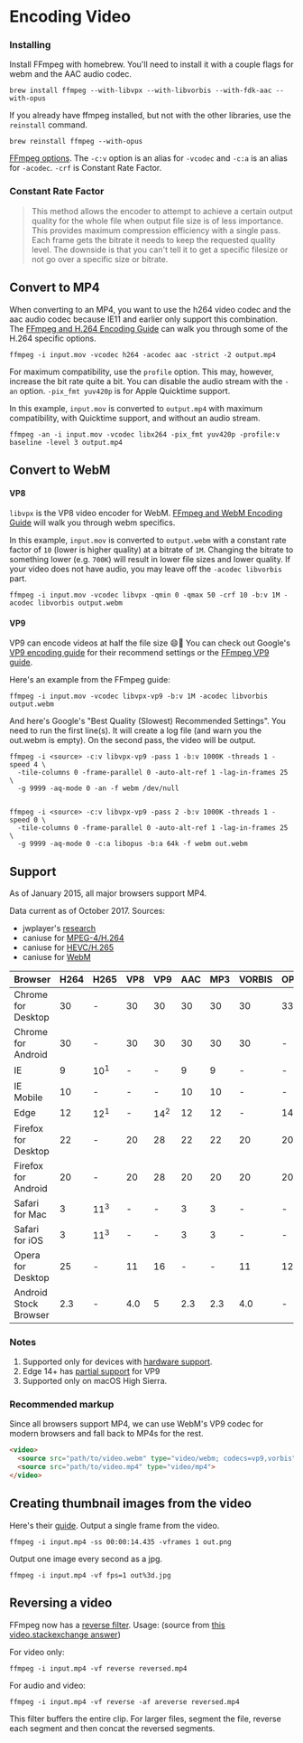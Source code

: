 # Encoding Video

### Installing

Install FFmpeg with homebrew. You'll need to install it with a couple flags for webm and the AAC audio codec.

```shell
brew install ffmpeg --with-libvpx --with-libvorbis --with-fdk-aac --with-opus
```

If you already have ffmpeg installed, but not with the other libraries, use the `reinstall` command.

```shell
brew reinstall ffmpeg --with-opus
```

[FFmpeg options](https://ffmpeg.org/ffmpeg.html#Options). The `-c:v` option is an alias for `-vcodec` and `-c:a` is an alias for `-acodec`. `-crf` is Constant Rate Factor.

### Constant Rate Factor

> This method allows the encoder to attempt to achieve a certain output quality for the whole file when output file size is of less importance. This provides maximum compression efficiency with a single pass. Each frame gets the bitrate it needs to keep the requested quality level. The downside is that you can't tell it to get a specific filesize or not go over a specific size or bitrate.

## Convert to MP4

When converting to an MP4, you want to use the h264 video codec and the aac audio codec because IE11 and earlier only support this combination. The [FFmpeg and H.264 Encoding Guide](https://trac.ffmpeg.org/wiki/Encode/H.264) can walk you through some of the H.264 specific options.

```shell
ffmpeg -i input.mov -vcodec h264 -acodec aac -strict -2 output.mp4
```

For maximum compatibility, use the `profile` option. This may, however, increase the bit rate quite a bit. You can disable the audio stream with the `-an` option. `-pix_fmt yuv420p` is for Apple Quicktime support.

In this example, `input.mov` is converted to `output.mp4` with maximum compatibility, with Quicktime support, and without an audio stream.

```shell
ffmpeg -an -i input.mov -vcodec libx264 -pix_fmt yuv420p -profile:v baseline -level 3 output.mp4
```

## Convert to WebM

#### VP8

`libvpx` is the VP8 video encoder for ​WebM. [FFmpeg and WebM Encoding Guide](https://trac.ffmpeg.org/wiki/Encode/VP8) will walk you through webm specifics.

In this example, `input.mov` is converted to `output.webm` with a constant rate factor of `10` (lower is higher quality) at a bitrate of `1M`. Changing the bitrate to something lower (e.g. `700K`) will result in lower file sizes and lower quality. If your video does not have audio, you may leave off the `-acodec libvorbis` part.

```shell
ffmpeg -i input.mov -vcodec libvpx -qmin 0 -qmax 50 -crf 10 -b:v 1M -acodec libvorbis output.webm
```

#### VP9

VP9 can encode videos at half the file size :smile::clap: You can check out Google's [VP9 encoding guide](https://sites.google.com/a/webmproject.org/wiki/ffmpeg/vp9-encoding-guide) for their recommend settings or the [FFmpeg VP9 guide](https://trac.ffmpeg.org/wiki/Encode/VP9).

Here's an example from the FFmpeg guide:

```shell
ffmpeg -i input.mov -vcodec libvpx-vp9 -b:v 1M -acodec libvorbis output.webm
```

And here's Google's "Best Quality (Slowest) Recommended Settings". You need to run the first line(s). It will create a log file (and warn you the out.webm is empty). On the second pass, the video will be output.

```shell
ffmpeg -i <source> -c:v libvpx-vp9 -pass 1 -b:v 1000K -threads 1 -speed 4 \
  -tile-columns 0 -frame-parallel 0 -auto-alt-ref 1 -lag-in-frames 25 \
  -g 9999 -aq-mode 0 -an -f webm /dev/null


ffmpeg -i <source> -c:v libvpx-vp9 -pass 2 -b:v 1000K -threads 1 -speed 0 \
  -tile-columns 0 -frame-parallel 0 -auto-alt-ref 1 -lag-in-frames 25 \
  -g 9999 -aq-mode 0 -c:a libopus -b:a 64k -f webm out.webm
```

## Support

As of January 2015, all major browsers support MP4.

Data current as of October 2017. Sources:

* jwplayer's [research](http://www.jwplayer.com/html5/)
* caniuse for [MPEG-4/H.264](http://caniuse.com/#feat=mpeg4)
* caniuse for [HEVC/H.265](http://caniuse.com/#feat=hevc)
* caniuse for [WebM](http://caniuse.com/#feat=webm)

| Browser               | H264 | H265           | VP8 | VP9            | AAC | MP3 | VORBIS | OPUS |
|-----------------------|------|----------------|-----|----------------|-----|-----|--------|------|
| Chrome for Desktop    | 30   | -              | 30  | 30             | 30  | 30  | 30     | 33   |
| Chrome for Android    | 30   | -              | 30  | 30             | 30  | 30  | 30     | -    |
| IE                    | 9    | 10<sup>1</sup> | -   | -              | 9   | 9   | -      | -    |
| IE Mobile             | 10   | -              | -   | -              | 10  | 10  | -      | -    |
| Edge                  | 12   | 12<sup>1</sup> | -   | 14<sup>2</sup> | 12  | 12  | -      | 14   |
| Firefox for Desktop   | 22   | -              | 20  | 28             | 22  | 22  | 20     | 20   |
| Firefox for Android   | 20   | -              | 20  | 28             | 20  | 20  | 20     | 20   |
| Safari for Mac        | 3    | 11<sup>3</sup> | -   | -              | 3   | 3   | -      | -    |
| Safari for iOS        | 3    | 11<sup>3</sup> | -   | -              | 3   | 3   | -      | -    |
| Opera for Desktop     | 25   | -              | 11  | 16             | -   | -   | 11     | 12   |
| Android Stock Browser | 2.3  | -              | 4.0 | 5              | 2.3 | 2.3 | 4.0    | -    |

### Notes

1. Supported only for devices with [hardware support](https://answers.microsoft.com/en-us/insider/forum/insider_apps-insider_wmp/windows-10-hevc-playback-yes-or-no/3c1ab780-a6b2-4b77-ac0f-9faeefd4680d).
2. Edge 14+ has [partial support](https://blogs.windows.com/msedgedev/2016/04/18/webm-vp9-and-opus-support-in-microsoft-edge/) for VP9
3. Supported only on macOS High Sierra.

### Recommended markup

Since all browsers support MP4, we can use WebM's VP9 codec for modern browsers and fall back to MP4s for the rest.

```html
<video>
  <source src="path/to/video.webm" type="video/webm; codecs=vp9,vorbis">
  <source src="path/to/video.mp4" type="video/mp4">
</video>
```

## Creating thumbnail images from the video

Here's their [guide](https://trac.ffmpeg.org/wiki/Create%20a%20thumbnail%20image%20every%20X%20seconds%20of%20the%20video). Output a single frame from the video.

```shell
ffmpeg -i input.mp4 -ss 00:00:14.435 -vframes 1 out.png
```

Output one image every second as a jpg.

```shell
ffmpeg -i input.mp4 -vf fps=1 out%3d.jpg
```

## Reversing a video

FFmpeg now has a [reverse filter](https://ffmpeg.org/ffmpeg-filters.html#toc-reverse). Usage: (source from [this video.stackexchange answer](https://video.stackexchange.com/a/17739))

For video only:

```shell
ffmpeg -i input.mp4 -vf reverse reversed.mp4
```

For audio and video:

```shell
ffmpeg -i input.mp4 -vf reverse -af areverse reversed.mp4
```

This filter buffers the entire clip. For larger files, segment the file, reverse each segment and then concat the reversed segments.
